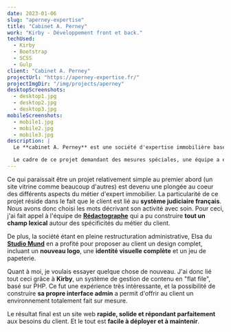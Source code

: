 ```yaml
---
date: 2023-01-06
slug: "aperney-expertise"
title: "Cabinet A. Perney"
work: "Kirby - Développement front et back."
techUsed:
  - Kirby
  - Bootstrap
  - SCSS
  - Gulp
client: "Cabinet A. Perney"
projectUrl: "https://aperney-expertise.fr/"
projectImgDir: "/img/projects/aperney"
desktopScreenshots:
  - desktop1.jpg
  - desktop2.jpg
  - desktop3.jpg
mobileScreenshots:
  - mobile1.jpg
  - mobile2.jpg
  - mobile3.jpg
description: |
  Le **cabinet A. Perney** est une société d'expertise immobilière basée à Bordeaux.

  Le cadre de ce projet demandant des mesures spéciales, une équipe a été formée pour répondre aux problématiques du client.
---
```


Ce qui paraissait être un projet relativement simple au premier abord (un site vitrine comme beaucoup d'autres) est devenu une plongée au coeur des différents aspects du métier d'expert immobilier. La particularité de ce projet réside dans le fait que le client est lié au **système judiciaire français**. Nous avons donc choisi les mots décrivant son activité avec soin. Pour ceci, j'ai fait appel à l'équipe de [**Rédactographe**](https://www.redactographe.com/) qui a pu construire **tout un champ lexical** autour des spécificités du métier du client.

De plus, la société étant en pleine restructuration administrative, Elsa du [**Studio Mund**](https://studiomund.fr) en a profité pour proposer au client un design complet, incluant un **nouveau logo**, une **identité visuelle complète** et un jeu de papeterie.

Quant à moi, je voulais essayer quelque chose de nouveau. J'ai donc lié tout ceci grâce à **Kirby**, un système de gestion de contenu en "flat file", basé sur PHP. Ce fut une expérience très intéressante, et la possibilité de construire **sa propre interface admin** a permit d'offrir au client un environnement totalement fait sur mesure.

Le résultat final est un site web **rapide, solide et répondant parfaitement** aux besoins du client. Et le tout est **facile à déployer et à maintenir**.
